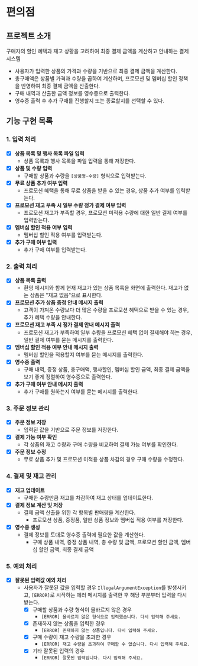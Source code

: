# 편의점

## 프로젝트 소개
구매자의 할인 혜택과 재고 상황을 고려하여 최종 결제 금액을 계산하고 안내하는 결제 시스템
- 사용자가 입력한 상품의 가격과 수량을 기반으로 최종 결제 금액을 계산한다.
- 총구매액은 상품별 가격과 수량을 곱하여 계산하며, 프로모션 및 멤버십 할인 정책을 반영하여 최종 결제 금액을 산출한다.
- 구매 내역과 산출한 금액 정보를 영수증으로 출력한다.
- 영수증 출력 후 추가 구매를 진행할지 또는 종료할지를 선택할 수 있다.

## 기능 구현 목록

### 1. 입력 처리
- [x] **상품 목록 및 행사 목록 파일 입력**
  - 상품 목록과 행사 목록을 파일 입력을 통해 저장한다.
- [x] **상품 및 수량 입력**
  - 구매할 상품과 수량을 `[상품명-수량]` 형식으로 입력받는다.
- [x] **무료 상품 추가 여부 입력**
  - 프로모션 혜택을 통해 무료 상품을 받을 수 있는 경우, 상품 추가 여부를 입력받는다.
- [x] **프로모션 재고 부족 시 일부 수량 정가 결제 여부 입력**
  - 프로모션 재고가 부족할 경우, 프로모션 미적용 수량에 대한 일반 결제 여부를 입력받는다.
- [x] **멤버십 할인 적용 여부 입력**
  - 멤버십 할인 적용 여부를 입력받는다.
- [x] **추가 구매 여부 입력**
  - 추가 구매 여부를 입력받는다.

### 2. 출력 처리
- [x] **상품 목록 출력**
  - 환영 메시지와 함께 현재 재고가 있는 상품 목록을 화면에 출력한다. 재고가 없는 상품은 "재고 없음"으로 표시한다.
- [x] **프로모션 추가 상품 증정 안내 메시지 출력**
  - 고객이 가져온 수량보다 더 많은 수량을 프로모션 혜택으로 받을 수 있는 경우, 추가 혜택 수량을 안내한다.
- [x] **프로모션 재고 부족 시 정가 결제 안내 메시지 출력**
  - 프로모션 재고가 부족하여 일부 수량을 프로모션 혜택 없이 결제해야 하는 경우, 일반 결제 여부를 묻는 메시지를 출력한다.
- [x] **멤버십 할인 적용 여부 안내 메시지 출력**
  - 멤버십 할인을 적용할지 여부를 묻는 메시지를 출력한다.
- [x] **영수증 출력**
  - 구매 내역, 증정 상품, 총구매액, 행사할인, 멤버십 할인 금액, 최종 결제 금액을 보기 좋게 정렬하여 영수증으로 출력한다.
- [x] **추가 구매 여부 안내 메시지 출력**
  - 추가 구매를 원하는지 여부를 묻는 메시지를 출력한다.

### 3. 주문 정보 관리
- [x] **주문 정보 저장**
  - 입력된 값을 기반으로 주문 정보를 저장한다.
- [x] **결제 가능 여부 확인**
  - 각 상품의 재고 수량과 구매 수량을 비교하여 결제 가능 여부를 확인한다.
- [x] **주문 정보 수정**
  - 무료 상품 추가 및 프로모션 미적용 상품 차감의 경우 구매 수량을 수정한다.

### 4. 결제 및 재고 관리
- [x] **재고 업데이트**
  - 구매한 수량만큼 재고를 차감하여 재고 상태를 업데이트한다.
- [x] **결제 정보 계산 및 저장**
  - 결제 금액 산출을 위한 각 항목별 판매량을 계산한다.
    - 프로모션 상품, 증정품, 일반 상품 정보와 멤버십 적용 여부를 저장한다.
- [x] **영수증 생성**
  - 결제 정보를 토대로 영수증 출력에 필요한 값을 계산한다.
    - 구매 상품 내역, 증정 상품 내역, 총 수량 및 금액, 프로모션 할인 금액, 멤버십 할인 금액, 최종 결제 금액

### 5. 예외 처리
- [x] **잘못된 입력값 예외 처리**
  - 사용자가 잘못된 값을 입력할 경우 `IllegalArgumentException`를 발생시키고, `[ERROR]`로 시작하는 에러 메시지를 출력한 후 해당 부분부터 입력을 다시 받는다.
    - [x] 구매할 상품과 수량 형식이 올바르지 않은 경우
      - `[ERROR] 올바르지 않은 형식으로 입력했습니다. 다시 입력해 주세요.`
    - [x] 존재하지 않는 상품을 입력한 경우
      - `[ERROR] 존재하지 않는 상품입니다. 다시 입력해 주세요.`
    - [x] 구매 수량이 재고 수량을 초과한 경우
      - `[ERROR] 재고 수량을 초과하여 구매할 수 없습니다. 다시 입력해 주세요.`
    - [x] 기타 잘못된 입력의 경우
      - `[ERROR] 잘못된 입력입니다. 다시 입력해 주세요.`